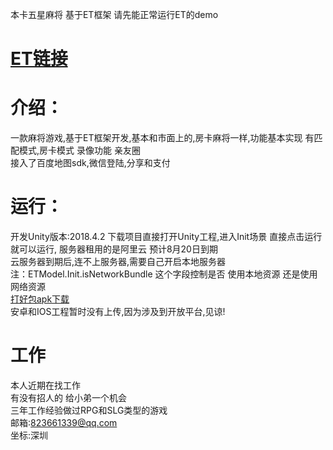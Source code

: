 本卡五星麻将 基于ET框架 请先能正常运行ET的demo  

# [ET链接](https://github.com/egametang/ET)  

# 介绍： 
   一款麻将游戏,基于ET框架开发,基本和市面上的,房卡麻将一样,功能基本实现 有匹配模式,房卡模式 录像功能 亲友圈  
   接入了百度地图sdk,微信登陆,分享和支付  

# 运行：
   开发Unity版本:2018.4.2
   下载项目直接打开Unity工程,进入Init场景 直接点击运行就可以运行, 服务器租用的是阿里云 预计8月20日到期  
   云服务器到期后,连不上服务器,需要自己开启本地服务器  
   注：ETModel.Init.isNetworkBundle 这个字段控制是否 使用本地资源 还是使用网络资源  
   [打好包apk下载](https://gamegather.oss-cn-beijing.aliyuncs.com/kwx.apk)  
   安卓和IOS工程暂时没有上传,因为涉及到开放平台,见谅!  
   
# 工作  
  本人近期在找工作  
  有没有招人的 给小弟一个机会  
  三年工作经验做过RPG和SLG类型的游戏  
  邮箱:823661339@qq.com  
  坐标:深圳   
